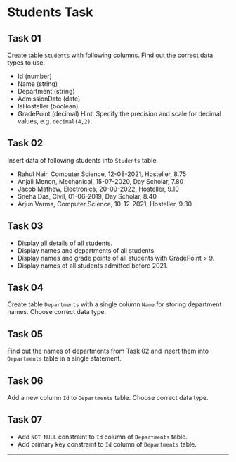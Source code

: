 # **Students Task**

## Task 01

Create table `Students` with following columns. Find out the correct data types to use.

* Id (number)
* Name (string)
* Department (string)
* AdmissionDate (date)
* IsHosteller (boolean)
* GradePoint (decimal)
  Hint: Specify the precision and scale for decimal values, e.g. `decimal(4,2)`.

## Task 02

Insert data of following students into `Students` table.

* Rahul Nair, Computer Science, 12-08-2021, Hosteller, 8.75
* Anjali Menon, Mechanical, 15-07-2020, Day Scholar, 7.80
* Jacob Mathew, Electronics, 20-09-2022, Hosteller, 9.10
* Sneha Das, Civil, 01-06-2019, Day Scholar, 8.40
* Arjun Varma, Computer Science, 10-12-2021, Hosteller, 9.30

## Task 03

* Display all details of all students.
* Display names and departments of all students.
* Display names and grade points of all students with GradePoint > 9.
* Display names of all students admitted before 2021.

## Task 04

Create table `Departments` with a single column `Name` for storing department names. Choose correct data type.

## Task 05

Find out the names of departments from Task 02 and insert them into `Departments` table in a single statement.

## Task 06

Add a new column `Id` to `Departments` table. Choose correct data type.

## Task 07

* Add `NOT NULL` constraint to `Id` column of `Departments` table.
* Add primary key constraint to `Id` column of `Departments` table.

---

